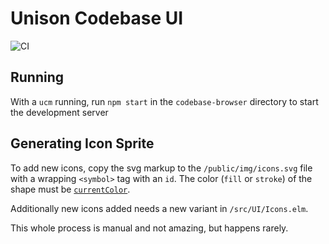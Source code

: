 Unison Codebase UI
==================

![CI](https://github.com/unisonweb/codebase-ui/workflows/CI/badge.svg)

Running
-------

With a `ucm` running, run `npm start` in the `codebase-browser` directory to start the development server


Generating Icon Sprite
----------------------

To add new icons, copy the svg markup to the `/public/img/icons.svg` file with
a wrapping `<symbol>` tag with an `id`. The color (`fill` or `stroke`) of the
shape must be
[`currentColor`](https://developer.mozilla.org/en-US/docs/Web/SVG/Attribute/color).

Additionally new icons added needs a new variant in `/src/UI/Icons.elm`.

This whole process is manual and not amazing, but happens rarely.
